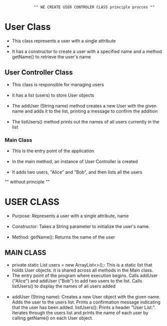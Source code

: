                  "" WE CREATE USER CONTROLER CLASS principle procces ""
                 
<h1>User Class</h1>
<ul>
<li>This class represents a user with a single attribute <li>
  <br>
<li>It has a constructor to create a user with a specified name and a method getName() to retrieve the user's name</li>
</ul>

<h2>User Controller Class</h2>
<ul>

  <li>This class is responsible for managing users</li>
  <br>
  <li>it has a list (users) to store User  objects</li>
  <br>
  <li>The addUser (String name) method creates a new User  with the given name and adds it to the list, printing a message to confirm the addition</li>
  <br>
  <li>The listUsers() method prints out the names of all users currently in the list</li>
</ul>

<h3>Main Class</h3>
<ul>
  <li>This is the entry point of the application</li>
  <br>
  <li>In the main method, an instance of User Controller is created</li>
  <br>
  <li>It adds two users, "Alice" and "Bob", and then lists all the users</li>
</ul>

"" without principle   ""

<h1>USER CLASS</h1>
<ul>
  <li>Purpose: Represents a user with a single attribute, name</li>
  <br>
  <li>Constructor: Takes a String parameter to initialize the user's name.</li>
  <br>
  <li>Method:
getName(): Returns the name of the user</li>
</ul>

<h2>MAIN CLASS</h2>
<ul>
  <li>private static List<User> users = new ArrayList<>();: This is a static list that holds User  objects. It is shared across all methods in the Main class.</li
  <br>   
    <li>The entry point of the program where execution begins.
Calls addUser ("Alice") and addUser ("Bob") to add two users to the list.
Calls listUsers() to display the names of all users added</li>
    <br>
    <li>addUser (String name):
Creates a new User  object with the given name.
Adds the user to the users list.
Prints a confirmation message indicating that the user has been added.
listUsers():
Prints a header "User List:".
Iterates through the users list and prints the name of each user by calling getName() on each User  object.</li>
  </ul>
